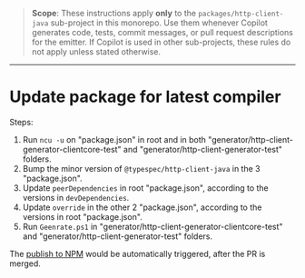 > **Scope**: These instructions apply **only** to the `packages/http-client-java` sub-project in this monorepo. Use them whenever Copilot generates code, tests, commit messages, or pull request descriptions for the emitter. If Copilot is used in other sub-projects, these rules do not apply unless stated otherwise.

---

# Update package for latest compiler

Steps:
1. Run `ncu -u` on "package.json" in root and in both "generator/http-client-generator-clientcore-test" and "generator/http-client-generator-test" folders.
2. Bump the minor version of `@typespec/http-client-java` in the 3 "package.json".
3. Update `peerDependencies` in root "package.json", according to the versions in `devDependencies`.
4. Update `override` in the other 2 "package.json", according to the versions in root "package.json".
5. Run `Geenrate.ps1` in "generator/http-client-generator-clientcore-test" and "generator/http-client-generator-test" folders.

The [publish to NPM](https://dev.azure.com/azure-sdk/internal/_build?definitionId=7294) would be automatically triggered, after the PR is merged.
